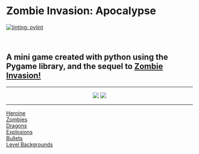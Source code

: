 # Zombie Invasion: Apocalypse
[![linting: pylint](https://img.shields.io/badge/linting-pylint-yellowgreen)](https://github.com/PyCQA/pylint)

<br>
<h2>A mini game created with python using the Pygame library, and the sequel to <a href="https://github.com/Ahmedmk11/zombie-invasion">Zombie Invasion!</a></h2>
<hr>

<div align="center">
  <img src="https://user-images.githubusercontent.com/75546418/179371543-f537ea94-9c4b-4238-bed3-c7566e526442.png" />
  <img src="https://user-images.githubusercontent.com/75546418/179371541-3210051e-9782-4d95-86f7-eda083b3f340.png" />
</div>

<hr>

[Heroine](https://opengameart.org/content/pixel-character-with-gun)<br>
[Zombies](https://opengameart.org/content/zombie-animations)<br>
[Dragons](https://opengameart.org/content/flying-dragon-rework)<br>
[Explosions](https://opengameart.org/content/pixel-explosion-12-frames)<br>
[Bullets](https://opengameart.org/content/fireball-flying-through-the-air)<br>
[Level Backgrounds](https://opengameart.org/users/reemax)<br>